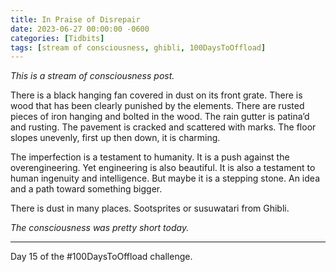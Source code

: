 ```yaml
---
title: In Praise of Disrepair
date: 2023-06-27 00:00:00 -0600
categories: [Tidbits]
tags: [stream of consciousness, ghibli, 100DaysToOffload]
---
```


*This is a stream of consciousness post.*

There is a black hanging fan covered in dust on its front grate. There is wood that has been clearly punished by the elements. There are rusted pieces of iron hanging and bolted in the wood. The rain gutter is patina’d and rusting. The pavement is cracked and scattered with marks. The floor slopes unevenly, first up then down, it is charming.

The imperfection is a testament to humanity. It is a push against the overengineering. Yet engineering is also beautiful. It is also a testament to human ingenuity and intelligence. But maybe it is a stepping stone. An idea and a path toward something bigger.

There is dust in many places. Sootsprites or susuwatari from Ghibli.

*The consciousness was pretty short today.*

---

Day 15 of the #100DaysToOffload challenge.